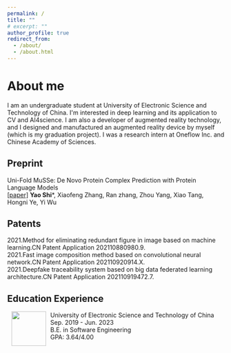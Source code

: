 ```yaml
---
permalink: /
title: ""
# excerpt: ""
author_profile: true
redirect_from: 
  - /about/
  - /about.html
---
```

# About me

I am an undergraduate student at University of Electronic Science and Technology of China. I'm interested in deep learning and its application to CV and AI4science. I am also a developer of augmented reality technology, and I designed and manufactured an augmented reality device by myself (which is my graduation project). I was a research intern at Oneflow Inc. and Chinese Academy of Sciences.

## Preprint
Uni-Fold MuSSe: De Novo Protein Complex Prediction with Protein Language Models <br>
[\[paper\]](https://doi.org/10.48550/arXiv.2307.03162)
**Yao Shi**\*, Xiaofeng Zhang, Ran zhang, Zhou Yang, Xiao Tang, Hongni Ye, Yi Wu

## Patents
2021.Method for eliminating redundant figure in image based on machine learning.CN Patent Application 202110880980.9. <br>
2021.Fast image composition method based on convolutional neural network.CN Patent Application 202110920914.X. <br>
2021.Deepfake traceability system based on big data federated learning architecture.CN Patent Application 202110919472.7. <br>

## Education Experience

<dl><dt><img align="left" width="80" height="80" hspace="10" src="IshiyaoI.github.io/images/uestc.jpg" /></dt><dt> University of Electronic Science and Technology of China</dt>
<dd>Sep. 2019 - Jun. 2023</dd>
<dd>B.E. in Software Engineering</dd>
<dd>GPA: 3.64/4.00 </dd></dl>

